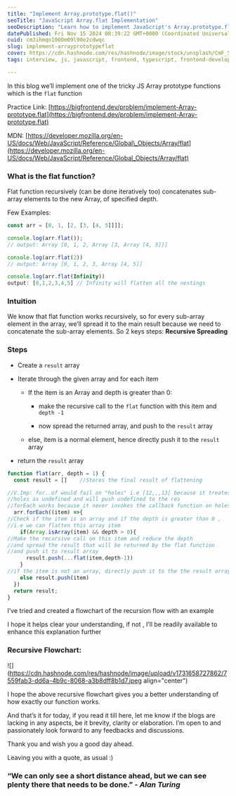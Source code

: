 ```yaml
---
title: "Implement Array.prototype.flat()"
seoTitle: "JavaScript Array.flat Implementation"
seoDescription: "Learn how to implement JavaScript's Array.prototype.flat function with a step-by-step guide and examples"
datePublished: Fri Nov 15 2024 08:39:22 GMT+0000 (Coordinated Universal Time)
cuid: cm3ihmqo1000m09l90e2cdwqc
slug: implement-arrayprototypeflat
cover: https://cdn.hashnode.com/res/hashnode/image/stock/unsplash/CmF_5GYc6c0/upload/cd4b01f75dc21619a451854cb8dc14be.jpeg
tags: interview, js, javascript, frontend, typescript, frontend-development

---
```


In this blog we’ll implement one of the tricky JS Array prototype functions which is the `flat` function

Practice Link: [https://bigfrontend.dev/problem/implement-Array-prototype.flat](https://bigfrontend.dev/problem/implement-Array-prototype.flat)

MDN: [https://developer.mozilla.org/en-US/docs/Web/JavaScript/Reference/Global\_Objects/Array/flat](https://developer.mozilla.org/en-US/docs/Web/JavaScript/Reference/Global_Objects/Array/flat)

### What is the flat function?

Flat function recursively (can be done iteratively too) concatenates sub-array elements to the new Array, of specified depth.

Few Examples:

```javascript
const arr = [0, 1, [2, [3, [4, 5]]]];

console.log(arr.flat());
// output: Array [0, 1, 2, Array [3, Array [4, 5]]]

console.log(arr.flat(2))
// output: Array [0, 1, 2, 3, Array [4, 5]]

console.log(arr.flat(Infinity))
output: [0,1,2,3,4,5] // Infinity will flatten all the nestings
```

### Intuition

We know that flat function works recursively, so for every sub-array element in the array, we’ll spread it to the main result because we need to concatenate the sub-array elements. So 2 keys steps: **Recursive Spreading**

### Steps

* Create a `result` array
    
* Iterate through the given array and for each item
    
    * If the item is an Array and depth is greater than 0:
        
        * make the recursive call to the `flat` function with this item and `depth -1`
            
        * now spread the returned array, and push to the `result` array
            
    * else, item is a normal element, hence directly push it to the `result` array
        
* return the `result` array
    

```javascript
function flat(arr, depth = 1) {
  const result = []    //Stores the final result of flattening

//V.Imp: for..of would fail on "holes" i.e [12,,,13] because it treates the empty
//holes as undefined and will push undefined to the res
//forEach works because it never invokes the callback function on holes 
  arr.forEach((item) =>{
//Check if the item is an array and if the depth is greater than 0 ,
//i.e we can flatten this array item
    if(Array.isArray(item) && depth > 0){
//Make the recursive call on this item and reduce the depth
//and spread the result that will be returned by the flat function
//and push it to result array
      result.push(...flat(item,depth-1))
    }
//if the item is not an array, directly push it to the the result array
    else result.push(item)
  })
  return result;
}
```

I’ve tried and created a flowchart of the recursion flow with an example

I hope it helps clear your understanding, if not , I’ll be readily available to enhance this explanation further

### Recursive Flowchart:

![](https://cdn.hashnode.com/res/hashnode/image/upload/v1731658727862/7559fab3-dd6a-4b9c-8068-a3b8dff8b1d7.jpeg align="center")

I hope the above recursive flowchart gives you a better understanding of how exactly our function works.

And that’s it for today, if you read it till here, let me know if the blogs are lacking in any aspects, be it brevity, clarity or elaboration. I’m open to and passionately look forward to any feedbacks and discussions.

Thank you and wish you a good day ahead.

Leaving you with a quote, as usual :)

### “We can only see a short distance ahead, but we can see plenty there that needs to be done.” - *Alan Turing*
